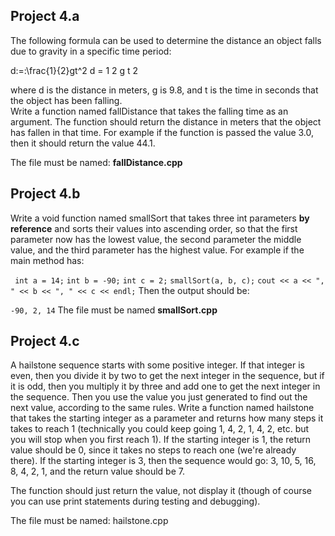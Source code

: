 ## Project 4.a ##

The following formula can be used to determine the distance an object falls due to gravity in a specific time period:

d\:=\:\frac{1}{2}gt^2 d = 1 2 g t 2

where d is the distance in meters, g is 9.8, and t is the time in seconds that the object has been falling.  
Write a function named fallDistance that takes the falling time as an argument.  The function should return 
the distance in meters that the object has fallen in that time.  For example if the function is passed the 
value 3.0, then it should return the value 44.1.

The file must be named: __fallDistance.cpp__

 

## Project 4.b ##

Write a void function named smallSort that takes three int parameters __by reference__ and sorts their values into ascending order, so that the first parameter now has the lowest value, the second parameter the middle value, and the third parameter has the highest value.  For example if the main method has:

`
int a = 14;`
`int b = -90;`
`int c = 2;`
`smallSort(a, b, c);`
`cout << a << ", " << b << ", " << c << endl;`
Then the output should be:

`-90, 2, 14`
The file must be named __smallSort.cpp__

 

## Project 4.c ##

A hailstone sequence starts with some positive integer. If that integer is even, then you divide it by two to get the next integer in the sequence, but if it is odd, then you multiply it by three and add one to get the next integer in the sequence. Then you use the value you just generated to find out the next value, according to the same rules. Write a function named hailstone that takes the starting integer as a parameter and returns how many steps it takes to reach 1 (technically you could keep going 1, 4, 2, 1, 4, 2, etc. but you will stop when you first reach 1). If the starting integer is 1, the return value should be 0, since it takes no steps to reach one (we're already there). If the starting integer is 3, then the sequence would go: 3, 10, 5, 16, 8, 4, 2, 1, and the return value should be 7.

The function should just return the value, not display it (though of course you can use print statements during testing and debugging).

The file must be named: hailstone.cpp


